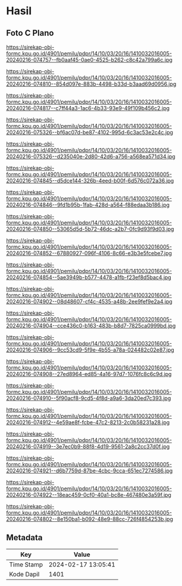 # Hasil

## Foto C Plano

https://sirekap-obj-formc.kpu.go.id/4901/pemilu/pdpr/14/10/03/20/16/1410032016005-20240216-074757--fb0aaf45-0ae0-4525-b262-c8c42a799a6c.jpg

https://sirekap-obj-formc.kpu.go.id/4901/pemilu/pdpr/14/10/03/20/16/1410032016005-20240216-074810--854d097e-883b-4498-b33d-b3aad69d0956.jpg

https://sirekap-obj-formc.kpu.go.id/4901/pemilu/pdpr/14/10/03/20/16/1410032016005-20240216-074817--c7ff44a3-1ac6-4b33-93e9-49f109b456c2.jpg

https://sirekap-obj-formc.kpu.go.id/4901/pemilu/pdpr/14/10/03/20/16/1410032016005-20240216-075326--bf6ac07d-be87-4102-995d-6c3ac53e2c4c.jpg

https://sirekap-obj-formc.kpu.go.id/4901/pemilu/pdpr/14/10/03/20/16/1410032016005-20240216-075326--d235040e-2d80-42d6-a756-a568ea571d34.jpg

https://sirekap-obj-formc.kpu.go.id/4901/pemilu/pdpr/14/10/03/20/16/1410032016005-20240216-074845--d5dce144-326b-4eed-b00f-6d576c072a36.jpg

https://sirekap-obj-formc.kpu.go.id/4901/pemilu/pdpr/14/10/03/20/16/1410032016005-20240216-074846--9fd1b95b-1fab-428d-a564-f88edaa3b186.jpg

https://sirekap-obj-formc.kpu.go.id/4901/pemilu/pdpr/14/10/03/20/16/1410032016005-20240216-074850--53065d5d-5b72-46dc-a2b7-0fc9d93f9d03.jpg

https://sirekap-obj-formc.kpu.go.id/4901/pemilu/pdpr/14/10/03/20/16/1410032016005-20240216-074852--67880927-096f-4106-8c66-e3b3e5fcebe7.jpg

https://sirekap-obj-formc.kpu.go.id/4901/pemilu/pdpr/14/10/03/20/16/1410032016005-20240216-074854--5ae3949b-b577-4478-a1fb-f23ef8d5bac4.jpg

https://sirekap-obj-formc.kpu.go.id/4901/pemilu/pdpr/14/10/03/20/16/1410032016005-20240216-074902--08d48607-cf4c-4535-a48b-2ee9fef9e2a4.jpg

https://sirekap-obj-formc.kpu.go.id/4901/pemilu/pdpr/14/10/03/20/16/1410032016005-20240216-074904--cce436c0-b163-483b-b8d7-7825ca0999bd.jpg

https://sirekap-obj-formc.kpu.go.id/4901/pemilu/pdpr/14/10/03/20/16/1410032016005-20240216-074906--9cc53cd9-5f9e-4b55-a78a-024482c02e87.jpg

https://sirekap-obj-formc.kpu.go.id/4901/pemilu/pdpr/14/10/03/20/16/1410032016005-20240216-074908--27ed8964-ed85-4a16-97d7-1076fc8c6c9d.jpg

https://sirekap-obj-formc.kpu.go.id/4901/pemilu/pdpr/14/10/03/20/16/1410032016005-20240216-074910--5f90acf8-9cd5-4f8d-a9a6-3da20ed7c393.jpg

https://sirekap-obj-formc.kpu.go.id/4901/pemilu/pdpr/14/10/03/20/16/1410032016005-20240216-074912--4e59ae8f-fcbe-47c2-8213-2c0b58231a28.jpg

https://sirekap-obj-formc.kpu.go.id/4901/pemilu/pdpr/14/10/03/20/16/1410032016005-20240216-074919--3e7ec0b9-88f8-4d19-9561-2a8c2cc37d0f.jpg

https://sirekap-obj-formc.kpu.go.id/4901/pemilu/pdpr/14/10/03/20/16/1410032016005-20240216-074921--d6b7759d-87be-4cbc-9cca-651ec7274586.jpg

https://sirekap-obj-formc.kpu.go.id/4901/pemilu/pdpr/14/10/03/20/16/1410032016005-20240216-074922--18eac459-0cf0-40a1-bc8e-467480e3a59f.jpg

https://sirekap-obj-formc.kpu.go.id/4901/pemilu/pdpr/14/10/03/20/16/1410032016005-20240216-074802--8e150ba1-b092-48e9-88cc-726f4854253b.jpg


## Metadata

| Key        | Value               |
| ---------- | ------------------- |
| Time Stamp | 2024-02-17 13:05:41 |
| Kode Dapil | 1401                |



